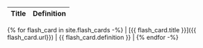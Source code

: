 | Title | Definition |
| ----- | ---------- |


{% for flash_card in site.flash_cards -%}
| [{{ flash_card.title }}]({{ flash_card.url}}) | {{ flash_card.definition }} |
{% endfor -%}
